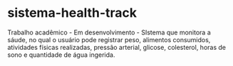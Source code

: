 # sistema-health-track
Trabalho acadêmico - Em desenvolvimento - SIstema que monitora a sáude, no qual o usuário pode registrar peso, alimentos consumidos, atividades físicas realizadas, pressão arterial, glicose, colesterol, horas de sono e quantidade de água ingerida.
